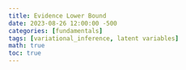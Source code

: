 ```yaml
---
title: Evidence Lower Bound
date: 2023-08-26 12:00:00 -500
categories: [fundamentals]
tags: [variational_inference, latent variables]
math: true
toc: true
---
```


